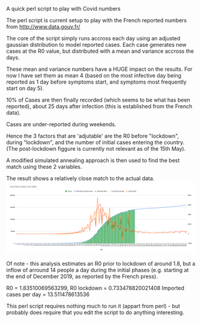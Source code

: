 A quick perl script to play with Covid numbers

The perl script is current setup to play with the French reported numbers from http://www.data.gouv.fr/

The core of the script simply runs accross each day using an adjusted gaussian distribution to model reported cases.
Each case generates new cases at the R0 value, but distributed with a mean and variance accross the days. 

These mean and variance numbers have a HUGE impact on the results. For now I have set them as mean 4 (based on the most infective day being reported as 1 day before symptoms start, and symptoms most frequently start on day 5).

10% of Cases are then finally recorded (which seems to be what has been reported), about 25 days after infection (this is established from the French data).

Cases are under-reported during weekends.

Hence the 3 factors that are 'adjutable' are the R0 before "lockdown", during "lockdown", and the number of initial cases entering the country. (The post-lockdown figgure is currently not relevant as of the 15th May).

A modified simulated annealing approach is then used to find the best match using these 2 variables.

The result shows a relatively close match to the actual data.
<img src="./output.svg">

Of note - this analysis estimates an R0 prior to lockdown of around 1.8, but a inflow of arround 14 people a day during the initial phases (e.g. starting at the end of December 2019, as reported by the French press).

R0 = 1.83510069563299,
R0 lockdown = 0.733478820021408
Imported cases per day = 13.511478613536

This perl script requires nothing much to run it (appart from perl) - but probably does require that you edit the script to do anything interesting.
